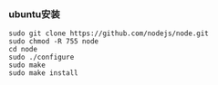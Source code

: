 ### ubuntu安装 ###
    sudo git clone https://github.com/nodejs/node.git
    sudo chmod -R 755 node
    cd node
    sudo ./configure
    sudo make
    sudo make install
